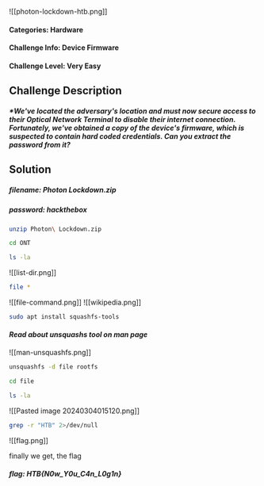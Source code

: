 ![[photon-lockdown-htb.png]]
#### Categories: Hardware
#### Challenge Info: Device Firmware
#### Challenge Level: Very Easy

##          Challenge Description
##### *We've located the adversary's location and must now secure access to their Optical Network Terminal to disable their internet connection. Fortunately, we've obtained a copy of the device's firmware, which is suspected to contain hard coded credentials. Can you extract the password from it?

##           Solution
##### filename: Photon Lockdown.zip
##### password: hackthebox

```bash
unzip Photon\ Lockdown.zip  
```

```bash
cd ONT
```

```bash
ls -la
```
  
![[list-dir.png]]
```bash
file *
```

![[file-command.png]]
        ![[wikipedia.png]]
```bash
sudo apt install squashfs-tools
```
#### *Read about unsquashs tool on man page*
![[man-unsquashfs.png]]

```bash
unsquashfs -d file rootfs
```

```bash
cd file
```

```bash
ls -la
```
![[Pasted image 20240304015120.png]]

```bash
grep -r "HTB" 2>/dev/null
```
![[flag.png]]

finally we get, the flag
##### flag: *HTB{N0w_Y0u_C4n_L0g1n}*
